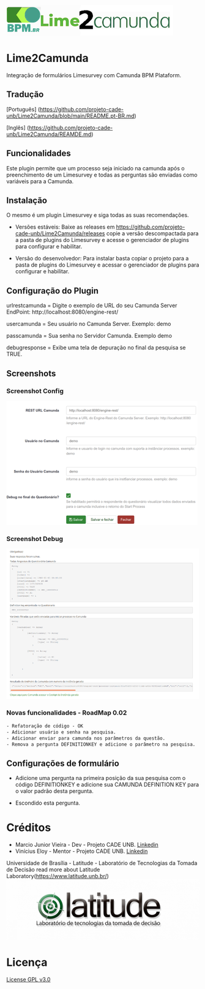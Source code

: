 [<img src="assets/logo.png">](https://github.com/projeto-cade-unb/Lime2Camunda)
# Lime2Camunda
Integração de formulários Limesurvey com Camunda BPM Plataform.

## Tradução
[Português] (https://github.com/projeto-cade-unb/Lime2Camunda/blob/main/README.pt-BR.md)

[Inglês] (https://github.com/projeto-cade-unb/Lime2Camunda/REAMDE.md)

## Funcionalidades
Este plugin permite que um processo seja iniciado na camunda após o preenchimento de um Limesurvey e todas as perguntas são enviadas como variáveis para a Camunda.

## Instalação
O mesmo é um plugin Limesurvey e siga todas as suas recomendações.

* Versões estáveis:
 Baixe as releases em https://github.com/projeto-cade-unb/Lime2Camunda/releases copie a versão descompactada para a pasta de plugins do Limesurvey e acesse o gerenciador de plugins para configurar e habilitar.

* Versão do desenvolvedor:
Para instalar basta copiar o projeto para a pasta de plugins do Limesurvey e acessar o gerenciador de plugins para configurar e habilitar.

## Configuração do Plugin

urlrestcamunda = Digite o exemplo de URL do seu Camunda Server EndPoint: http://localhost:8080/engine-rest/

usercamunda = Seu usuário no Camunda Server. Exemplo: demo

passcamunda = Sua senha no Servidor Camunda. Exemplo demo

debugresponse = Exibe uma tela de depuração no final da pesquisa se TRUE.

## Screenshots

### Screenshot Config

[<img src="assets/screenshot-config1.png">]()

### Screenshot Debug

[<img src="assets/screenshot-debug.png">]()

### Novas funcionalidades - RoadMap 0.02
    - Refatoração de código - OK
    - Adicionar usuário e senha na pesquisa.
    - Adicionar enviar para camunda nos parâmetros da questão.
    - Remova a pergunta DEFINITIONKEY e adicione o parâmetro na pesquisa.

## Configurações de formulário

* Adicione uma pergunta na primeira posição da sua pesquisa com o código DEFINITIONKEY e adicione sua CAMUNDA DEFINITION KEY para o valor padrão desta pergunta.

* Escondido esta pergunta.

# Créditos
* Marcio Junior Vieira - Dev - Projeto CADE UNB. [Linkedin](https://www.linkedin.com/in/mvieira1/)
* Vinícius Eloy - Mentor - Projeto CADE UNB.     [Linkedin](https://www.linkedin.com/in/vinicius-eloy-a28b203/)

Universidade de Brasília - Latitude - Laboratório de Tecnologias da Tomada de Decisão
read more about Latitude Laboratory(https://www.latitude.unb.br/)
[<img src="assets/latitude.png">]()

# Licença
  [License GPL v3.0](https://github.com/projeto-cade-unb/LICENSE.GPLv3)
